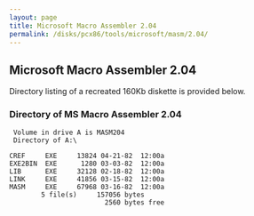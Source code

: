 ```yaml
---
layout: page
title: Microsoft Macro Assembler 2.04
permalink: /disks/pcx86/tools/microsoft/masm/2.04/
---
```


Microsoft Macro Assembler 2.04
------------------------------

Directory listing of a recreated 160Kb diskette is provided below.

### Directory of MS Macro Assembler 2.04

	 Volume in drive A is MASM204    
	 Directory of A:\

	CREF     EXE     13824 04-21-82  12:00a
	EXE2BIN  EXE      1280 03-03-82  12:00a
	LIB      EXE     32128 02-18-82  12:00a
	LINK     EXE     41856 03-15-82  12:00a
	MASM     EXE     67968 03-16-82  12:00a
	        5 file(s)     157056 bytes
	                        2560 bytes free
